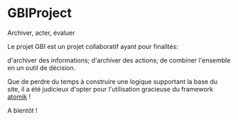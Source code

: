 # GBIProject

Archiver, acter, évaluer

Le projet GBI est un projet collaboratif ayant pour finalités:

d'archiver des informations;
d'archiver des actions;
de combiner l'ensemble en un outil de décision.

Que de perdre du temps à construire une logique supportant la base du site, il a été judicieux d'opter pour l'utilisation gracieuse du framework <a href="http://atomikframework.com/" target="_blank">atomik</a> !

A bientôt !

